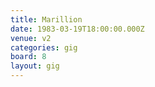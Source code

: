 ```yaml
---
title: Marillion
date: 1983-03-19T18:00:00.000Z
venue: v2
categories: gig
board: 8
layout: gig
---
```

